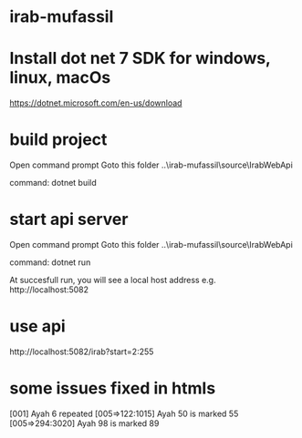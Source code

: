# irab-mufassil

# Install dot net 7 SDK for windows, linux, macOs

https://dotnet.microsoft.com/en-us/download


# build project
Open command prompt
Goto this folder ..\irab-mufassil\source\IrabWebApi

command: dotnet build

# start api server
Open command prompt
Goto this folder ..\irab-mufassil\source\IrabWebApi

command: dotnet run

At succesfull run, you will see a local host address e.g.  
http://localhost:5082

# use api
http://localhost:5082/irab?start=2:255



# some issues fixed in htmls
[001] Ayah 6 repeated
[005=>122:1015] Ayah 50 is marked 55
[005=>294:3020] Ayah 98 is marked 89

